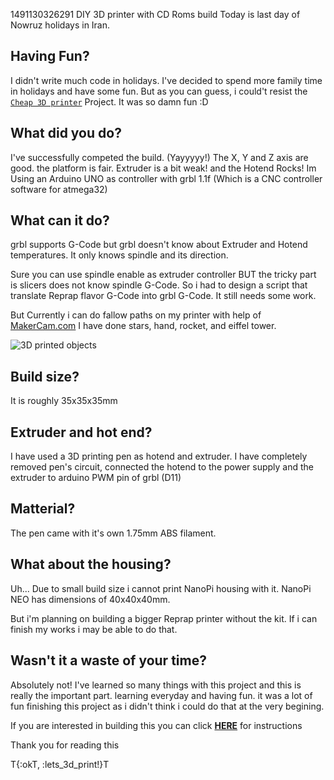 1491130326291
DIY 3D printer with CD Roms build
Today is last day of Nowruz holidays in Iran.

## Having Fun?

I didn't write much code in holidays. I've decided to spend more family time in holidays and have some fun.
But as you can guess, i could't resist the [``Cheap 3D printer``](http://www.instructables.com/id/Super-Cheap-3D-Printer-From-CD-Rom-Drives/) Project. It was so damn fun :D

## What did you do?

I've successfully competed the build. (Yayyyyy!)
The X, Y and Z axis are good. the platform is fair. Extruder is a bit weak! and the Hotend Rocks!
Im Using an Arduino UNO as controller with grbl 1.1f (Which is a CNC controller software for atmega32)

## What can it do?

grbl supports G-Code but grbl doesn't know about Extruder and Hotend temperatures. It only knows spindle and its direction.

Sure you can use spindle enable as extruder controller BUT the tricky part is slicers does not know spindle G-Code. So i had to design a script that translate Reprap flavor G-Code into grbl G-Code. It still needs some work.

But Currently i can do fallow paths on my printer with help of [MakerCam.com](http://makercam.com)
I have done stars, hand, rocket, and eiffel tower.

![3D printed objects](https://preview.ibb.co/dHtska/IMG_2803.jpg)

## Build size?

It is roughly 35x35x35mm

## Extruder and hot end?

I have used a 3D printing pen as hotend and extruder. I have completely removed pen's circuit, connected the hotend to the power supply and the extruder to arduino PWM pin of grbl (D11)

## Matterial?

The pen came with it's own 1.75mm ABS filament.

## What about the housing?

Uh... Due to small build size i cannot print NanoPi housing with it. NanoPi NEO has dimensions of 40x40x40mm.

But i'm planning on building a bigger Reprap printer without the kit. If i can finish my works i may be able to do that.

## Wasn't it a waste of your time?

Absolutely not! I've learned so many things with this project and this is really the important part. learning everyday and having fun. it was a lot of fun finishing this project as i didn't think i could do that at the very begining.

If you are interested in building this you can click [__HERE__](http://www.instructables.com/id/Super-Cheap-3D-Printer-From-CD-Rom-Drives/) for instructions

Thank you for reading this

T{:okT, :lets_3d_print!}T
